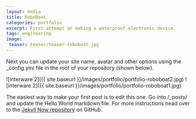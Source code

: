 ```yaml
---
layout: media
title: RoboBoat
categories: portfolio
excerpt: First attempt at making a waterproof electronic device.
tags: engineering
image:
 teaser: teaser/teaser-roboboat.jpg
---
```


Next you can update your site name, avatar and other options using the _config.yml file in the root of your repository (shown below).

![interware 2]({{ site.baseurl }}/images/portfolio/portfolio-roboboat2.jpg)
![interware 2]({{ site.baseurl }}/images/portfolio/portfolio-roboboat1.jpg)

The easiest way to make your first post is to edit this one. Go into /_posts/ and update the Hello World markdown file. For more instructions head over to the [Jekyll Now repository](https://github.com/barryclark/jekyll-now) on GitHub.